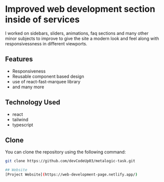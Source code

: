 
# Improved web development section inside of services

I worked on sidebars, sliders, animations, faq sections and many other minor subjects to improve to give the site a modern look and feel along with responsivessness in different viewports.

## Features
- Responsiveness
- Reusable component based design
- use of react-fast-marquee library
- and many more



## Technology Used
- react 
- tailwind
- typescript

## Clone
You can clone the repository using the following command:

```bash
git clone https://github.com/devCodeUp03/metalogic-task.git

## Website
[Project Website](https://web-development-page.netlify.app/)
